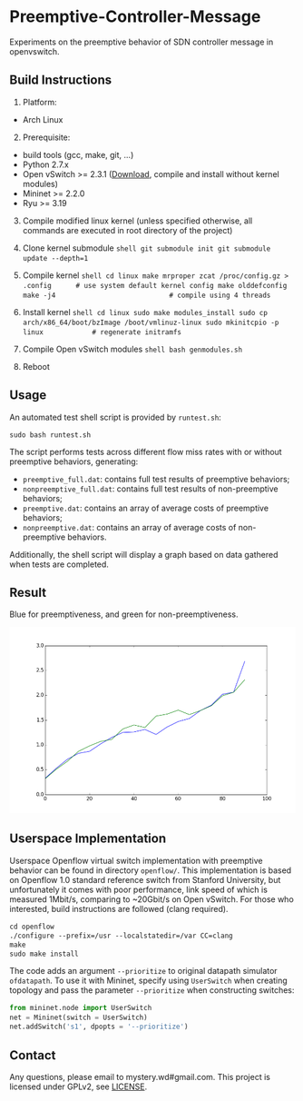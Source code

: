 # Preemptive-Controller-Message
Experiments on the preemptive behavior of SDN controller message in openvswitch.

## Build Instructions
1. Platform:
  * Arch Linux

2. Prerequisite:
  * build tools (gcc, make, git, ...)
  * Python 2.7.x
  * Open vSwitch >= 2.3.1 ([Download](http://openvswitch.org/download/), compile and install without kernel modules)
  * Mininet >= 2.2.0
  * Ryu >= 3.19

3. Compile modified linux kernel (unless specified otherwise, all commands are executed in root directory of the project)
  1. Clone kernel submodule
    ```shell
    git submodule init
    git submodule update --depth=1
    ```

  2. Compile kernel
    ```shell
    cd linux
    make mrproper
    zcat /proc/config.gz > .config      # use system default kernel config
    make olddefconfig
    make -j4                            # compile using 4 threads
    ```

  3. Install kernel
    ```shell
    cd linux
    sudo make modules_install
    sudo cp arch/x86_64/boot/bzImage /boot/vmlinuz-linux
    sudo mkinitcpio -p linux            # regenerate initramfs
    ```

  4. Compile Open vSwitch modules
    ```shell
    bash genmodules.sh
    ```

  5. Reboot

## Usage
An automated test shell script is provided by ``runtest.sh``:
```shell
sudo bash runtest.sh
```

The script performs tests across different flow miss rates with or without preemptive behaviors, generating:
* ``preemptive_full.dat``: contains full test results of preemptive behaviors;
* ``nonpreemptive_full.dat``: contains full test results of non-preemptive behaviors;
* ``preemptive.dat``: contains an array of average costs of preemptive behaviors;
* ``nonpreemptive.dat``: contains an array of average costs of non-preemptive behaviors.

Additionally, the shell script will display a graph based on data gathered when tests are completed.

## Result
Blue for preemptiveness, and green for non-preemptiveness.

![result](./result.png)

## Userspace Implementation
Userspace Openflow virtual switch implementation with preemptive behavior can be found in directory ``openflow/``. This implementation is based on Openflow 1.0 standard reference switch from Stanford University, but unfortunately it comes with poor performance, link speed of which is measured 1Mbit/s, comparing to ~20Gbit/s on Open vSwitch. For those who interested, build instructions are followed (clang required).
```shell
cd openflow
./configure --prefix=/usr --localstatedir=/var CC=clang
make
sudo make install
```
The code adds an argument ``--prioritize`` to original datapath simulator ``ofdatapath``. To use it with Mininet, specify using ``UserSwitch`` when creating topology and pass the parameter ``--prioritize`` when constructing switches:
```python
from mininet.node import UserSwitch
net = Mininet(switch = UserSwitch)
net.addSwitch('s1', dpopts = '--prioritize')
```

## Contact
Any questions, please email to mystery.wd#gmail.com.
This project is licensed under GPLv2, see [LICENSE](./LICENSE).
